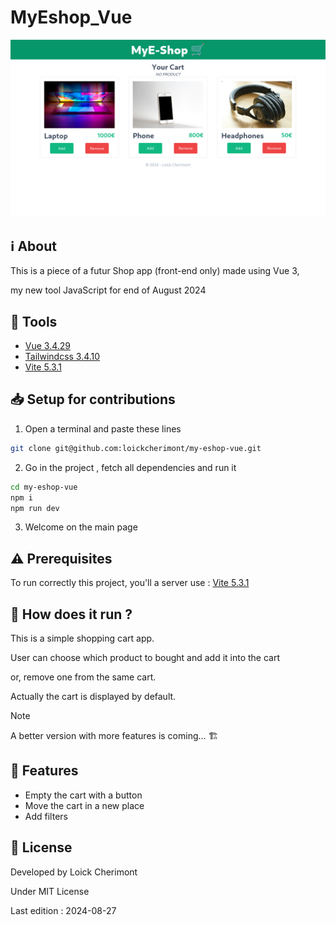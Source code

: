 # MyEshop_Vue

![Preview](./github/preview.png "MyEshop_Vue")


## :information_source: About  

This is a piece of a futur Shop app (front-end only) made using Vue 3,  

my new tool JavaScript for end of August 2024


## :wrench: Tools
- [Vue 3.4.29](https://vuejs.org/ "Vue official website")
- [Tailwindcss 3.4.10](https://tailwindcss.com/ "Tailwindcss official website")
- [Vite 5.3.1](https://vitejs.dev/ "Vite official website")


## :inbox_tray: Setup for contributions
1. Open a terminal and paste these lines

```bash
git clone git@github.com:loickcherimont/my-eshop-vue.git
```

2. Go in the project , fetch all dependencies and run it

```bash
cd my-eshop-vue
npm i
npm run dev
```

3. Welcome on the main page


## :warning: Prerequisites
To run correctly this project, you'll a server use : [Vite 5.3.1](https://vitejs.dev/ "Vite official website")

## :thinking: How does it run ?
This is a simple shopping cart app.  

User can choose which product to bought and add it into the cart  

or, remove one from the same cart.  

Actually the cart is displayed by default.

> [!NOTE]
> A better version with more features is coming... 🏗️

## :test_tube: Features
- Empty the cart with a button
- Move the cart in a new place
- Add filters


## :key: License

Developed by Loick Cherimont  

Under MIT License  

Last edition : 2024-08-27

